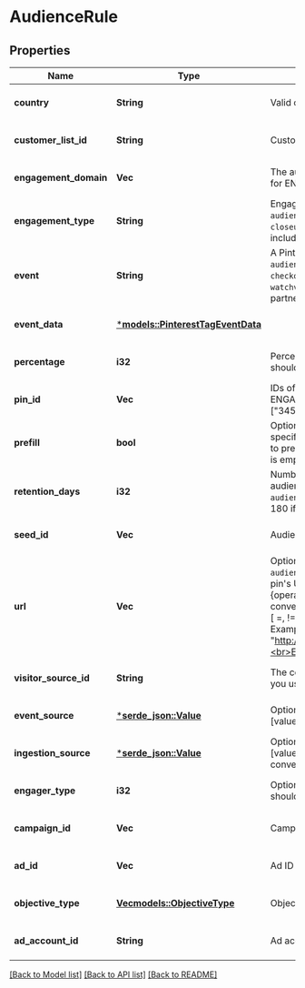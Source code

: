 # AudienceRule

## Properties
Name | Type | Description | Notes
------------ | ------------- | ------------- | -------------
**country** | **String** | Valid countries include: \"US\", \"CA\", and \"GB\". | [optional] [default to None]
**customer_list_id** | **String** | Customer list ID. For CUSTOMER_LIST `audience_type`. | [optional] [default to None]
**engagement_domain** | **Vec<String>** | The audience account's verified domain. **Required** for ENGAGEMENT `audience_type`. | [optional] [default to None]
**engagement_type** | **String** | Engagement type enum. Optional for ENGAGEMENT `audience_type`. Supported values are `click`, `save`, `closeup`, `comment` and `like`. All engagements are included if this field is not set.  | [optional] [default to None]
**event** | **String** | A Pinterest tag event. Optional for VISITOR `audience_type`. Possible values are `pagevisit`, `signup`, `checkout`, `viewcategory`, `search`, `addtocart`, `watchvideo`, `lead`, and `custom`. This field also accepts a partner-defined Pinterest tag event. | [optional] [default to None]
**event_data** | [***models::PinterestTagEventData**](PinterestTagEventData.md) |  | [optional] [default to None]
**percentage** | **i32** | Percentage should be 1-10. The targeted audience should be this % size across Pinterest. | [optional] [default to None]
**pin_id** | **Vec<String>** | IDs of engaged organic pins. Optional for ENGAGEMENT `audience_type`. For example, \"pin_id:\": [\"34567\"] | [optional] [default to None]
**prefill** | **bool** | Optional for VISITOR `audience_type`. If `true`, the specified rule on existing engagement data is applied to pre-populate the audience. If `false`, the audience is empty at creation time. The default is `true`. | [optional] [default to None]
**retention_days** | **i32** | Number of days a Pinterest user remains in the audience. Optional for ENGAGEMENT and VISITOR `audience_type`. Accepted range is 1-540. Defaults to 180 if not specified. | [optional] [default to None]
**seed_id** | **Vec<String>** | Audience ID(s). For ACTALIKE `audience_type`.  | [optional] [default to None]
**url** | **Vec<String>** | Optional for ENGAGEMENT or VISITOR `audience_type`. For ENGAGEMENT, it is the engaged pin's URL. For VISITOR, you can use it as a string or a {operator: value} object for filtering visitors based on conversion tag event URLs. Supported operators are [ =, !=, contains, not_contains].<br>Example 1:  \"url\": \"http://www.myonlinestore123.com/view_item/shoe\"<br>Example 2: \"url\": {\"contains\": \"/view_item/shoe\"} | [optional] [default to None]
**visitor_source_id** | **String** | The conversion tag ID, or the Pinterest tag ID, that you use on your website. For VISITOR `audience_type`. | [optional] [default to None]
**event_source** | [***serde_json::Value**](.md) | Optional for VISITOR. You can use it as a {'=': [value]}. Supported values are: web, mobile, offline | [optional] [default to None]
**ingestion_source** | [***serde_json::Value**](.md) | Optional for VISITOR. You can use it as a {'=': [value]}. Supported values are: tag, mmp, file_upload, conversions_api | [optional] [default to None]
**engager_type** | **i32** | Optional for ENGAGEMENT. Engager type value should be 1-2. | [optional] [default to None]
**campaign_id** | **Vec<String>** | Campaign ID for engagement audience filter. | [optional] [default to None]
**ad_id** | **Vec<String>** | Ad ID for engagement audience filter. | [optional] [default to None]
**objective_type** | [**Vec<models::ObjectiveType>**](ObjectiveType.md) | Objective for engagement audience filter. | [optional] [default to None]
**ad_account_id** | **String** | Ad account ID. | [optional] [default to None]

[[Back to Model list]](../README.md#documentation-for-models) [[Back to API list]](../README.md#documentation-for-api-endpoints) [[Back to README]](../README.md)


